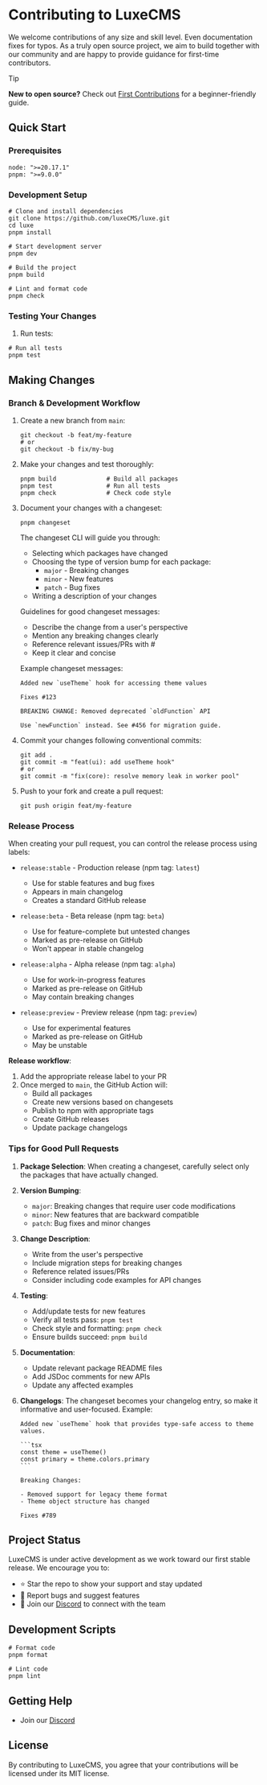 # Contributing to LuxeCMS

We welcome contributions of any size and skill level. Even documentation fixes for typos. As a truly open source project, we aim to build together with our community and are happy to provide guidance for first-time contributors.

> [!Tip]
> **New to open source?** Check out [First Contributions](https://github.com/firstcontributions/first-contributions) for a beginner-friendly guide.

## Quick Start

### Prerequisites

```shell
node: ">=20.17.1"
pnpm: ">=9.0.0"
```

### Development Setup

```shell
# Clone and install dependencies
git clone https://github.com/luxeCMS/luxe.git
cd luxe
pnpm install

# Start development server
pnpm dev

# Build the project
pnpm build

# Lint and format code
pnpm check
```

### Testing Your Changes

1. Run tests:

```shell
# Run all tests
pnpm test
```

## Making Changes

### Branch & Development Workflow

1. Create a new branch from `main`:

   ```shell
   git checkout -b feat/my-feature
   # or
   git checkout -b fix/my-bug
   ```

2. Make your changes and test thoroughly:

   ```shell
   pnpm build              # Build all packages
   pnpm test               # Run all tests
   pnpm check              # Check code style
   ```

3. Document your changes with a changeset:

   ```shell
   pnpm changeset
   ```

   The changeset CLI will guide you through:

   - Selecting which packages have changed
   - Choosing the type of version bump for each package:
     - `major` - Breaking changes
     - `minor` - New features
     - `patch` - Bug fixes
   - Writing a description of your changes

   Guidelines for good changeset messages:

   - Describe the change from a user's perspective
   - Mention any breaking changes clearly
   - Reference relevant issues/PRs with #
   - Keep it clear and concise

   Example changeset messages:

   ```
   Added new `useTheme` hook for accessing theme values

   Fixes #123
   ```

   ```
   BREAKING CHANGE: Removed deprecated `oldFunction` API

   Use `newFunction` instead. See #456 for migration guide.
   ```

4. Commit your changes following conventional commits:

   ```shell
   git add .
   git commit -m "feat(ui): add useTheme hook"
   # or
   git commit -m "fix(core): resolve memory leak in worker pool"
   ```

5. Push to your fork and create a pull request:
   ```shell
   git push origin feat/my-feature
   ```

### Release Process

When creating your pull request, you can control the release process using labels:

- `release:stable` - Production release (npm tag: `latest`)

  - Use for stable features and bug fixes
  - Appears in main changelog
  - Creates a standard GitHub release

- `release:beta` - Beta release (npm tag: `beta`)

  - Use for feature-complete but untested changes
  - Marked as pre-release on GitHub
  - Won't appear in stable changelog

- `release:alpha` - Alpha release (npm tag: `alpha`)

  - Use for work-in-progress features
  - Marked as pre-release on GitHub
  - May contain breaking changes

- `release:preview` - Preview release (npm tag: `preview`)
  - Use for experimental features
  - Marked as pre-release on GitHub
  - May be unstable

**Release workflow**:

1. Add the appropriate release label to your PR
2. Once merged to `main`, the GitHub Action will:
   - Build all packages
   - Create new versions based on changesets
   - Publish to npm with appropriate tags
   - Create GitHub releases
   - Update package changelogs

### Tips for Good Pull Requests

1. **Package Selection**: When creating a changeset, carefully select only the packages that have actually changed.

2. **Version Bumping**:

   - `major`: Breaking changes that require user code modifications
   - `minor`: New features that are backward compatible
   - `patch`: Bug fixes and minor changes

3. **Change Description**:

   - Write from the user's perspective
   - Include migration steps for breaking changes
   - Reference related issues/PRs
   - Consider including code examples for API changes

4. **Testing**:

   - Add/update tests for new features
   - Verify all tests pass: `pnpm test`
   - Check style and formatting: `pnpm check`
   - Ensure builds succeed: `pnpm build`

5. **Documentation**:

   - Update relevant package README files
   - Add JSDoc comments for new APIs
   - Update any affected examples

6. **Changelogs**: The changeset becomes your changelog entry, so make it informative and user-focused.
   Example:

   ````
   Added new `useTheme` hook that provides type-safe access to theme values.

   ```tsx
   const theme = useTheme()
   const primary = theme.colors.primary
   ```

   Breaking Changes:

   - Removed support for legacy theme format
   - Theme object structure has changed

   Fixes #789

   ````

## Project Status

LuxeCMS is under active development as we work toward our first stable release. We encourage you to:

- ⭐ Star the repo to show your support and stay updated
- 🐛 Report bugs and suggest features
- 💬 Join our [Discord](https://discord.gg/6XzN3e8VCk) to connect with the team

## Development Scripts

```shell
# Format code
pnpm format

# Lint code
pnpm lint
```

## Getting Help

- Join our [Discord](https://discord.gg/6XzN3e8VCk)

## License

By contributing to LuxeCMS, you agree that your contributions will be licensed under its MIT license.
